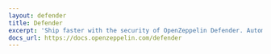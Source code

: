 ```yaml
---
layout: defender
title: Defender
excerpt: 'Ship faster with the security of OpenZeppelin Defender. Automate your Ethereum operations to quickly develop with security best practices'
docs_url: https://docs.openzeppelin.com/defender
---
```

